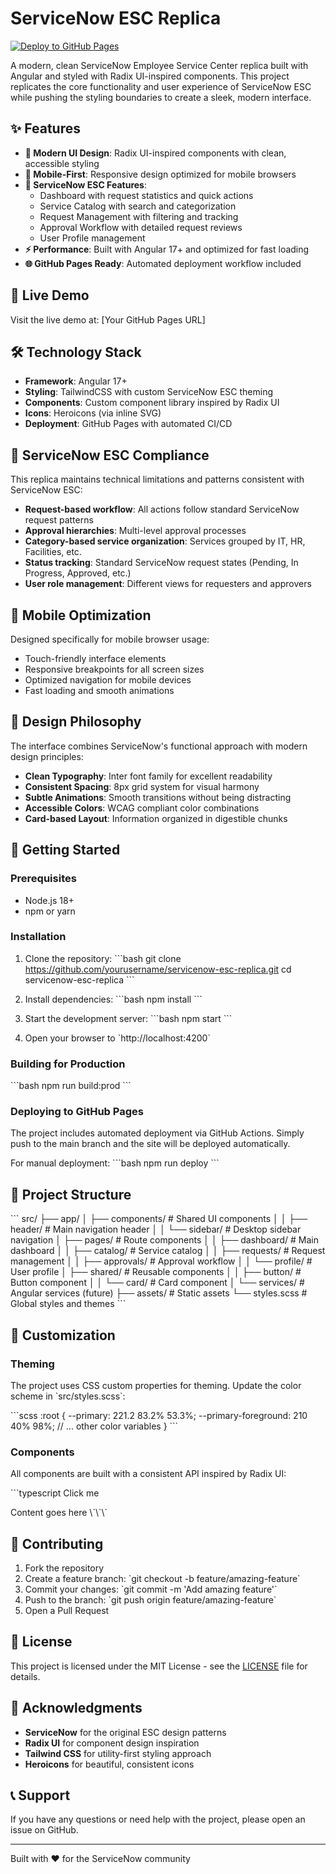 # ServiceNow ESC Replica

[![Deploy to GitHub Pages](https://github.com/WESBANDERSON/Snow-test/actions/workflows/deploy.yml/badge.svg)](https://github.com/WESBANDERSON/Snow-test/actions/workflows/deploy.yml)

A modern, clean ServiceNow Employee Service Center replica built with Angular and styled with Radix UI-inspired components. This project replicates the core functionality and user experience of ServiceNow ESC while pushing the styling boundaries to create a sleek, modern interface.

## ✨ Features

- **🎨 Modern UI Design**: Radix UI-inspired components with clean, accessible styling
- **📱 Mobile-First**: Responsive design optimized for mobile browsers
- **🔧 ServiceNow ESC Features**:
  - Dashboard with request statistics and quick actions
  - Service Catalog with search and categorization
  - Request Management with filtering and tracking
  - Approval Workflow with detailed request reviews
  - User Profile management
- **⚡ Performance**: Built with Angular 17+ and optimized for fast loading
- **🌐 GitHub Pages Ready**: Automated deployment workflow included

## 🚀 Live Demo

Visit the live demo at: [Your GitHub Pages URL]

## 🛠️ Technology Stack

- **Framework**: Angular 17+
- **Styling**: TailwindCSS with custom ServiceNow ESC theming
- **Components**: Custom component library inspired by Radix UI
- **Icons**: Heroicons (via inline SVG)
- **Deployment**: GitHub Pages with automated CI/CD

## 🎯 ServiceNow ESC Compliance

This replica maintains technical limitations and patterns consistent with ServiceNow ESC:

- **Request-based workflow**: All actions follow standard ServiceNow request patterns
- **Approval hierarchies**: Multi-level approval processes
- **Category-based service organization**: Services grouped by IT, HR, Facilities, etc.
- **Status tracking**: Standard ServiceNow request states (Pending, In Progress, Approved, etc.)
- **User role management**: Different views for requesters and approvers

## 📱 Mobile Optimization

Designed specifically for mobile browser usage:

- Touch-friendly interface elements
- Responsive breakpoints for all screen sizes
- Optimized navigation for mobile devices
- Fast loading and smooth animations

## 🎨 Design Philosophy

The interface combines ServiceNow's functional approach with modern design principles:

- **Clean Typography**: Inter font family for excellent readability
- **Consistent Spacing**: 8px grid system for visual harmony
- **Subtle Animations**: Smooth transitions without being distracting
- **Accessible Colors**: WCAG compliant color combinations
- **Card-based Layout**: Information organized in digestible chunks

## 🚀 Getting Started

### Prerequisites

- Node.js 18+ 
- npm or yarn

### Installation

1. Clone the repository:
   \`\`\`bash
   git clone https://github.com/yourusername/servicenow-esc-replica.git
   cd servicenow-esc-replica
   \`\`\`

2. Install dependencies:
   \`\`\`bash
   npm install
   \`\`\`

3. Start the development server:
   \`\`\`bash
   npm start
   \`\`\`

4. Open your browser to \`http://localhost:4200\`

### Building for Production

\`\`\`bash
npm run build:prod
\`\`\`

### Deploying to GitHub Pages

The project includes automated deployment via GitHub Actions. Simply push to the main branch and the site will be deployed automatically.

For manual deployment:
\`\`\`bash
npm run deploy
\`\`\`

## 📁 Project Structure

\`\`\`
src/
├── app/
│   ├── components/          # Shared UI components
│   │   ├── header/         # Main navigation header
│   │   └── sidebar/        # Desktop sidebar navigation
│   ├── pages/              # Route components
│   │   ├── dashboard/      # Main dashboard
│   │   ├── catalog/        # Service catalog
│   │   ├── requests/       # Request management
│   │   ├── approvals/      # Approval workflow
│   │   └── profile/        # User profile
│   ├── shared/             # Reusable components
│   │   ├── button/         # Button component
│   │   └── card/           # Card component
│   └── services/           # Angular services (future)
├── assets/                 # Static assets
└── styles.scss            # Global styles and themes
\`\`\`

## 🎨 Customization

### Theming

The project uses CSS custom properties for theming. Update the color scheme in \`src/styles.scss\`:

\`\`\`scss
:root {
  --primary: 221.2 83.2% 53.3%;
  --primary-foreground: 210 40% 98%;
  // ... other color variables
}
\`\`\`

### Components

All components are built with a consistent API inspired by Radix UI:

\`\`\`typescript
<app-button variant="primary" size="lg">
  Click me
</app-button>

<app-card header="Title" description="Subtitle">
  Content goes here
</app-card>
\`\`\`

## 🤝 Contributing

1. Fork the repository
2. Create a feature branch: \`git checkout -b feature/amazing-feature\`
3. Commit your changes: \`git commit -m 'Add amazing feature'\`
4. Push to the branch: \`git push origin feature/amazing-feature\`
5. Open a Pull Request

## 📄 License

This project is licensed under the MIT License - see the [LICENSE](LICENSE) file for details.

## 🙏 Acknowledgments

- **ServiceNow** for the original ESC design patterns
- **Radix UI** for component design inspiration
- **Tailwind CSS** for utility-first styling approach
- **Heroicons** for beautiful, consistent icons

## 📞 Support

If you have any questions or need help with the project, please open an issue on GitHub.

---

Built with ❤️ for the ServiceNow community